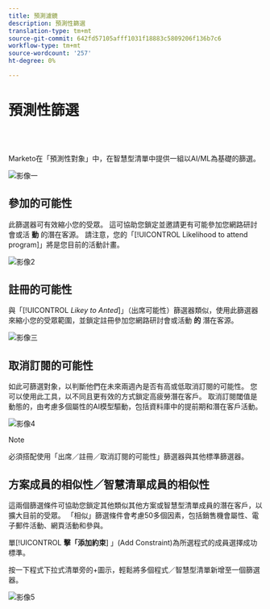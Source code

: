 ```yaml
---
title: 預測濾鏡
description: 預測性篩選
translation-type: tm+mt
source-git-commit: 642fd57105afff1031f18883c5809206f136b7c6
workflow-type: tm+mt
source-wordcount: '257'
ht-degree: 0%

---
```



# 預測性篩選

<br> 

Marketo在「預測性對象」中，在智慧型清單中提供一組以AI/ML為基礎的篩選。

![影像一](/help/sky/assets/predictive-audiences/predictive-filters/predictive-filters-1.png)

## 參加的可能性

此篩選器可有效縮小您的受眾。 這可協助您鎖定並邀請更有可能參加您網路研討會或活 **動** 的潛在客源。 請注意，您的「[!UICONTROL Likelihood to attend program]」將是您目前的活動計畫。

![影像2](/help/sky/assets/predictive-audiences/predictive-filters/predictive-filters-2.png)

## 註冊的可能性

與「[!UICONTROL _Likey to Anted_]」（出席可能性）篩選器類似，使用此篩選器來縮小您的受眾範圍，並鎖定註冊參加您網路研討會或活動 **的** 潛在客源。

![影像三](/help/sky/assets/predictive-audiences/predictive-filters/predictive-filters-3.png)

## 取消訂閱的可能性

如此可篩選對象，以判斷他們在未來兩週內是否有高或低取消訂閱的可能性。 您可以使用此工具，以不同且更有效的方式鎖定高疲勞潛在客戶。 取消訂閱閾值是動態的，由考慮多個屬性的AI模型驅動，包括資料庫中的提前期和潛在客戶活動。

![影像4](/help/sky/assets/predictive-audiences/predictive-filters/predictive-filters-4.png)

>[!NOTE]
>
>必須搭配使用「出席／註冊／取消訂閱的可能性」篩選器與其他標準篩選器。

## 方案成員的相似性／智慧清單成員的相似性

這兩個篩選條件可協助您鎖定其他類似其他方案或智慧型清單成員的潛在客戶，以擴大目前的受眾。 「相似」篩選條件會考慮50多個因素，包括銷售機會屬性、電子郵件活動、網頁活動和參與。

單&#x200B;[!UICONTROL **擊「添加約束**] 」(Add Constraint)為所選程式的成員選擇成功標準。

按一下程式下拉式清單旁的+圖示，輕鬆將多個程式／智慧型清單新增至一個篩選器。

![影像5](/help/sky/assets/predictive-audiences/predictive-filters/predictive-filters-5.png)
